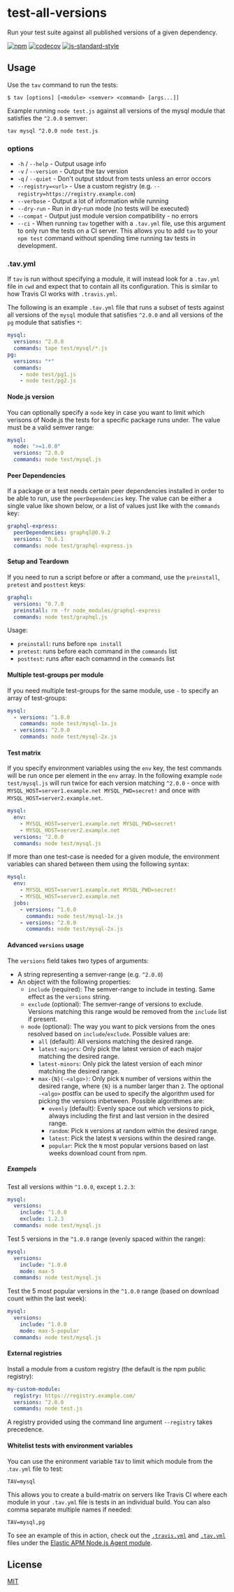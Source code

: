 # test-all-versions

Run your test suite against all published versions of a given
dependency.

[![npm](https://img.shields.io/npm/v/test-all-versions.svg)](https://www.npmjs.com/package/test-all-versions)
[![codecov](https://codecov.io/gh/watson/test-all-versions/graph/badge.svg?token=AoH9k0Z4pb)](https://codecov.io/gh/watson/test-all-versions)
[![js-standard-style](https://img.shields.io/badge/code%20style-standard-brightgreen.svg?style=flat)](https://github.com/feross/standard)

## Usage

Use the `tav` command to run the tests:

```
$ tav [options] [<module> <semver> <command> [args...]]
```

Example running `node test.js` against all versions of the mysql module
that satisfies the `^2.0.0` semver:

```
tav mysql ^2.0.0 node test.js
```

### options

- `-h` / `--help` - Output usage info
- `-v` / `--version` - Output the tav version
- `-q` / `--quiet` - Don't output stdout from tests unless an error occors
- `--registry=<url>` - Use a custom registry (e.g. `--registry=https://registry.example.com`)
- `--verbose` - Output a lot of information while running
- `--dry-run` - Run in dry-run mode (no tests will be executed)
- `--compat` - Output just module version compatibility - no errors
- `--ci` - When running `tav` together with a `.tav.yml` file, use this
  argument to only run the tests on a CI server. This allows you to add
  `tav` to your `npm test` command without spending time running tav
  tests in development.

### .tav.yml

If `tav` is run without specifying a module, it will instead look for a
`.tav.yml` file in `cwd` and expect that to contain all its
configuration. This is similar to how Travis CI works with
`.travis.yml`.

The following is an example `.tav.yml` file that runs a subset of tests
against all versions of the `mysql` module that satisfies `^2.0.0` and
all versions of the `pg` module that satisfies `*`:

```yml
mysql:
  versions: ^2.0.0
  commands: tape test/mysql/*.js
pg:
  versions: "*"
  commands:
    - node test/pg1.js
    - node test/pg2.js
```

#### Node.js version

You can optionally specify a `node` key in case you want to limit which
verisons of Node.js the tests for a specific package runs under. The
value must be a valid semver range:

```yml
mysql:
  node: ">=1.0.0"
  versions: ^2.0.0
  commands: node test/mysql.js
```

#### Peer Dependencies

If a package or a test needs certain peer dependencies installed in
order to be able to run, use the `peerDependencies` key. The value can
be either a single value like shown below, or a list of values just like
with the `commands` key:

```yml
graphql-express:
  peerDependencies: graphql@0.9.2
  versions: ^0.6.1
  commands: node test/graphql-express.js
```

#### Setup and Teardown

If you need to run a script before or after a command, use the
`preinstall`, `pretest` and `posttest` keys:

```yml
graphql:
  versions: ^0.7.0
  preinstall: rm -fr node_modules/graphql-express
  commands: node test/graphql.js
```

Usage:

- `preinstall`: runs before `npm install`
- `pretest`: runs before each command in the `commands` list
- `posttest`: runs after each comamnd in the `commands` list

#### Multiple test-groups per module

If you need multiple test-groups for the same module, use `-` to specify
an array of test-groups:

```yml
mysql:
  - versions: ^1.0.0
    commands: node test/mysql-1x.js
  - versions: ^2.0.0
    commands: node test/mysql-2x.js
```

#### Test matrix

If you specify environment variables using the `env` key, the test
commands will be run once per element in the `env` array. In the
following example `node test/mysql.js` will run twice for each version
matching `^2.0.0` - once with `MYSQL_HOST=server1.example.net
MYSQL_PWD=secret!` and once with `MYSQL_HOST=server2.example.net`.

```yml
mysql:
  env:
    - MYSQL_HOST=server1.example.net MYSQL_PWD=secret!
    - MYSQL_HOST=server2.example.net
  versions: ^2.0.0
  commands: node test/mysql.js
```

If more than one test-case is needed for a given module, the environment
variables can shared between them using the following syntax:

```yml
mysql:
  env:
    - MYSQL_HOST=server1.example.net MYSQL_PWD=secret!
    - MYSQL_HOST=server2.example.net
  jobs:
    - versions: ^1.0.0
      commands: node test/mysql-1x.js
    - versions: ^2.0.0
      commands: node test/mysql-2x.js
```

#### Advanced `versions` usage

The `versions` field takes two types of arguments:

- A string representing a semver-range (e.g. `^2.0.0`)
- An object with the following properties:
  - `include` (required): The semver-range to include in testing. Same effect as the `versions` string.
  - `exclude` (optional): The semver-range of versions to exclude. Versions matching this range would be removed from the `include` list if present.
  - `mode` (optional): The way you want to pick versions from the ones resolved based on `include`/`exclude`. Possible values are:
    - `all` (default): All versions matching the desired range.
    - `latest-majors`: Only pick the latest version of each major matching the desired range.
    - `latest-minors`: Only pick the latest version of each minor matching the desired range.
    - `max-{N}(-<algo>)`: Only pick `N` number of versions within the desired range, where `{N}` is a number larger than `2`. The optional `-<algo>` postfix can be used to specify the algorithm used for picking the versions inbetween. Possible algorithmes are:
      - `evenly` (default): Evenly space out which versions to pick, always including the first and last version in the desired range.
      - `random`: Pick `N` versions at random within the desired range.
      - `latest`: Pick the latest `N` versions within the desired range.
      - `popular`: Pick the `N` most popular versions based on last weeks download count from npm.

##### Exampels

Test all versions within `^1.0.0`, except `1.2.3`:

```yaml
mysql:
  versions:
    include: ^1.0.0
    exclude: 1.2.3
  commands: node test/mysql.js
```

Test 5 versions in the `^1.0.0` range (evenly spaced within the range):

```yaml
mysql:
  versions:
    include: ^1.0.0
    mode: max-5
  commands: node test/mysql.js
```

Test the 5 most popular versions in the `^1.0.0` range (based on download count within the last week):

```yaml
mysql:
  versions:
    include: ^1.0.0
    mode: max-5-popular
  commands: node test/mysql.js
```

#### External registries

Install a module from a custom registry (the default is the npm public registry):

```yaml
my-custom-module:
  registry: https://registry.example.com/
  versions: ^2.0.0
  commands: node test.js
```

A registry provided using the command line argument `--registry` takes precedence.

#### Whitelist tests with environment variables

You can use the enironment variable `TAV` to limit which module from the
.`tav.yml` file to test:

`TAV=mysql`

This allows you to create a build-matrix on servers like Travis CI where
each module in your `.tav.yml` file is tests in an individual build. You
can also comma separate multiple names if needed:

`TAV=mysql,pg`

To see an example of this in action, check out the
[`.travis.yml`](https://github.com/elastic/apm-agent-nodejs/blob/4d28d248118f734a2b498895f6ac2622c65c85fe/.travis.yml#L104-L105)
and
[`.tav.yml`](https://github.com/elastic/apm-agent-nodejs/blob/master/.tav.yml)
files under the [Elastic APM Node.js Agent module](https://github.com/elastic/apm-agent-nodejs).

## License

[MIT](LICENSE)
